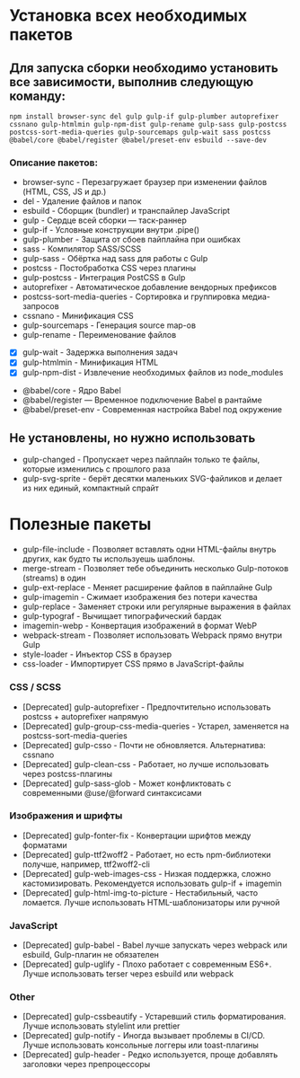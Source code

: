 # Установка всех необходимых пакетов

## Для запуска сборки необходимо установить все зависимости, выполнив следующую команду:

```shell
npm install browser-sync del gulp gulp-if gulp-plumber autoprefixer cssnano gulp-htmlmin gulp-npm-dist gulp-rename gulp-sass gulp-postcss postcss-sort-media-queries gulp-sourcemaps gulp-wait sass postcss @babel/core @babel/register @babel/preset-env esbuild --save-dev
```

### Описание пакетов:

- browser-sync - Перезагружает браузер при изменении файлов (HTML, CSS, JS и др.)
- del - Удаление файлов и папок
- esbuild - Сборщик (bundler) и транспайлер JavaScript
- gulp - Сердце всей сборки — таск-раннер
- gulp-if - Условные конструкции внутри .pipe()
- gulp-plumber - Защита от сбоев пайплайна при ошибках
- sass - Компилятор SASS/SCSS
- gulp-sass - Обёртка над sass для работы с Gulp
- postcss - Постобработка CSS через плагины
- gulp-postcss - Интеграция PostCSS в Gulp
- autoprefixer - Автоматическое добавление вендорных префиксов
- postcss-sort-media-queries - Сортировка и группировка медиа-запросов
- cssnano - Минификация CSS
- gulp-sourcemaps - Генерация source map-ов
- gulp-rename - Переименование файлов
- [x] gulp-wait - Задержка выполнения задач
- [x] gulp-htmlmin - Минификация HTML
- [x] gulp-npm-dist - Извлечение необходимых файлов из node_modules

- @babel/core - Ядро Babel
- @babel/register — Временное подключение Babel в рантайме
- @babel/preset-env - Современная настройка Babel под окружение

## Не установлены, но нужно использовать
- gulp-changed - Пропускает через пайплайн только те файлы, которые изменились с прошлого раза
- gulp-svg-sprite - берёт десятки маленьких SVG-файликов и делает из них единый, компактный спрайт



# Полезные пакеты

- gulp-file-include - Позволяет вставлять одни HTML-файлы внутрь других, как будто ты используешь шаблоны.
- merge-stream - Позволяет тебе объединить несколько Gulp-потоков (streams) в один
- gulp-ext-replace - Меняет расширение файлов в пайплайне Gulp
- gulp-imagemin - Сжимает изображения без потери качества
- gulp-replace - Заменяет строки или регулярные выражения в файлах
- gulp-typograf - Вычищает типографический бардак
- imagemin-webp - Конвертация изображений в формат WebP
- webpack-stream - Позволяет использовать Webpack прямо внутри Gulp
- style-loader - Инъектор CSS в браузер
- css-loader - Импортирует CSS прямо в JavaScript-файлы

### CSS / SCSS

- [Deprecated] gulp-autoprefixer - Предпочтительно использовать postcss + autoprefixer напрямую
- [Deprecated] gulp-group-css-media-queries - Устарел, заменяется на postcss-sort-media-queries
- [Deprecated] gulp-csso - Почти не обновляется. Альтернатива: cssnano
- [Deprecated] gulp-clean-css - Работает, но лучше использовать через postcss-плагины
- [Deprecated] gulp-sass-glob - Может конфликтовать с современными @use/@forward синтаксисами

### Изображения и шрифты
- [Deprecated] gulp-fonter-fix - Конвертации шрифтов между форматами
- [Deprecated] gulp-ttf2woff2 - Работает, но есть npm-библиотеки получше, например, ttf2woff2-cli
- [Deprecated] gulp-web-images-css - Низкая поддержка, сложно кастомизировать. Рекомендуется использовать gulp-if + imagemin
- [Deprecated] gulp-html-img-to-picture - Нестабильный, часто ломается. Лучше использовать HTML-шаблонизаторы или ручной <picture>

### JavaScript
- [Deprecated] gulp-babel - Babel лучше запускать через webpack или esbuild, Gulp-плагин не обязателен
- [Deprecated] gulp-uglify - Плохо работает с современным ES6+. Лучше использовать terser через esbuild или webpack

### Other
- [Deprecated] gulp-cssbeautify - Устаревший стиль форматирования. Лучше использовать stylelint или prettier
- [Deprecated] gulp-notify - Иногда вызывает проблемы в CI/CD. Лучше использовать консольные логгеры или toast-плагины
- [Deprecated] gulp-header - Редко используется, проще добавлять заголовки через препроцессоры

